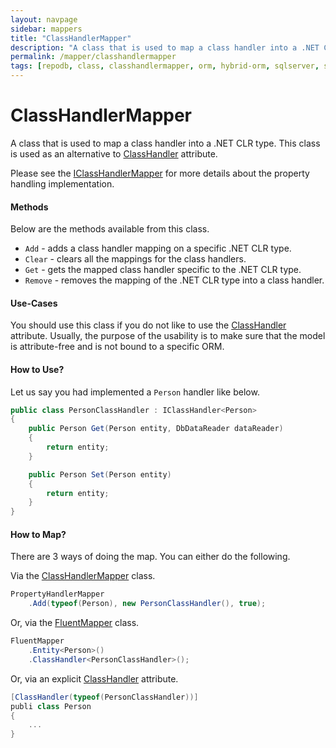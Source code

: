 ```yaml
---
layout: navpage
sidebar: mappers
title: "ClassHandlerMapper"
description: "A class that is used to map a class handler into a .NET CLR type. This class is used as an alternative to ClassHandler attribute."
permalink: /mapper/classhandlermapper
tags: [repodb, class, classhandlermapper, orm, hybrid-orm, sqlserver, sqlite, mysql, postgresql]
---
```


# ClassHandlerMapper

A class that is used to map a class handler into a .NET CLR type. This class is used as an alternative to [ClassHandler](/attribute/classhandler) attribute.

Please see the [IClassHandlerMapper](/interface/iclasshandler) for more details about the property handling implementation.

#### Methods

Below are the methods available from this class.

- `Add` - adds a class handler mapping on a specific .NET CLR type.
- `Clear` - clears all the mappings for the class handlers.
- `Get` - gets the mapped class handler specific to the .NET CLR type.
- `Remove` - removes the mapping of the .NET CLR type into a class handler.

#### Use-Cases

You should use this class if you do not like to use the [ClassHandler](/attribute/classhandler) attribute. Usually, the purpose of the usability is to make sure that the model is attribute-free and is not bound to a specific ORM.

#### How to Use?

Let us say you had implemented a `Person` handler like below.

```csharp
public class PersonClassHandler : IClassHandler<Person>
{
    public Person Get(Person entity, DbDataReader dataReader)
    {
        return entity;
    }

    public Person Set(Person entity)
    {
        return entity;
    }
}
```

#### How to Map?

There are 3 ways of doing the map. You can either do the following.

Via the [ClassHandlerMapper](/mapper/classhandlermapper) class.

```csharp
PropertyHandlerMapper
    .Add(typeof(Person), new PersonClassHandler(), true);
```

Or, via the [FluentMapper](/mapper/fluentmapper) class.

```csharp
FluentMapper
    .Entity<Person>()
    .ClassHandler<PersonClassHandler>();
```

Or, via an explicit [ClassHandler](/attribute/classhandler) attribute.

```csharp
[ClassHandler(typeof(PersonClassHandler))]
publi class Person
{
    ...
}
```
